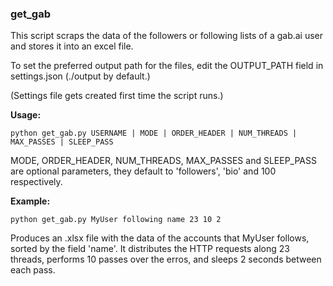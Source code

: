 ### get_gab

This script scraps the data of the followers or following lists of a gab.ai user and stores it into an excel file.

To set the preferred output path for the files, edit the OUTPUT_PATH field in settings.json (./output by default.)

(Settings file gets created first time the script runs.)

**Usage:**
```
python get_gab.py USERNAME | MODE | ORDER_HEADER | NUM_THREADS | MAX_PASSES | SLEEP_PASS
```
MODE, ORDER_HEADER, NUM_THREADS, MAX_PASSES and SLEEP_PASS are optional parameters, they default to 'followers', 'bio' and 100 respectively.


**Example:**
```
python get_gab.py MyUser following name 23 10 2
```
Produces an .xlsx file with the data of the accounts that MyUser follows, sorted by the field 'name'. It distributes
the HTTP requests along 23 threads, performs 10 passes over the erros, and sleeps 2 seconds between each pass.


